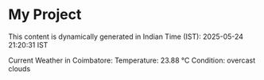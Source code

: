 # My Project

This content is dynamically generated in Indian Time (IST): 2025-05-24 21:20:31 IST


Current Weather in Coimbatore:
Temperature: 23.88 °C
Condition: overcast clouds
